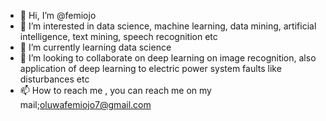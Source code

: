 - 👋 Hi, I’m @femiojo
- 👀 I’m interested in data science, machine learning, data mining, artificial intelligence, text mining, speech recognition etc
- 🌱 I’m currently learning data science
- 💞️ I’m looking to collaborate on deep learning on image recognition, also application of deep learning to electric power system faults like disturbances etc
- 📫 How to reach me , you can reach me on my mail;oluwafemiojo7@gmail.com

<!---
femiojo/femiojo is a ✨ special ✨ repository because its `README.md` (this file) appears on your GitHub profile.
You can click the Preview link to take a look at your changes.
--->
